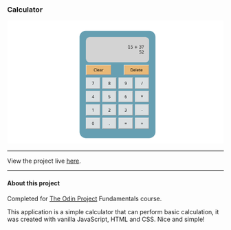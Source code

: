 ### Calculator 
![Demo_image](readme_image.png)

---

View the project live [here](https://brenton-j-andrews.github.io/Calculator/).

---

#### About this project

Completed for [The Odin Project](https://www.theodinproject.com/lessons/foundations-calculator) Fundamentals course.

This application is a simple calculator that can perform basic calculation, it was created with vanilla JavaScript, HTML and CSS. Nice and simple!
